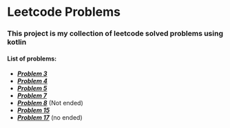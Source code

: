 # Leetcode Problems

### This project is my collection of leetcode solved problems using kotlin

#### List of problems:

- ***[Problem 3](https://leetcode.com/problems/longest-substring-without-repeating-characters/description/)***
- ***[Problem 4](https://leetcode.com/problems/median-of-two-sorted-arrays/)***
- ***[Problem 5](https://leetcode.com/problems/longest-palindromic-substring/)***
- ***[Problem 7](https://leetcode.com/problems/reverse-integer/)***
- ***[Problem 8](https://leetcode.com/problems/string-to-integer-atoi/description/)*** (Not ended)
- ***[Problem 15](https://leetcode.com/problems/3sum/)***
- ***[Problem 17](https://leetcode.com/problems/letter-combinations-of-a-phone-number/)*** (no ended)
